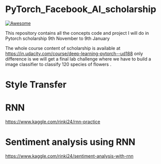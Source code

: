 # PyTorch_Facebook_AI_scholarship
[![Awesome](https://cdn.rawgit.com/sindresorhus/awesome/d7305f38d29fed78fa85652e3a63e154dd8e8829/media/badge.svg)](https://github.com/sindresorhus/awesome) 

This repository contains all the concepts  code and project I will do in Pytorch scholarship 9th November to 9th January 


The whole course content of scholarship is available at https://in.udacity.com/course/deep-learning-pytorch--ud188  only difference is we will get a final lab challenge where we have to build a image classifier to classify 120 species of flowers .

# Style Transfer



# RNN 

https://www.kaggle.com/rinki24/rnn-practice

# Sentiment analysis using RNN

https://www.kaggle.com/rinki24/sentiment-analysis-with-rnn
